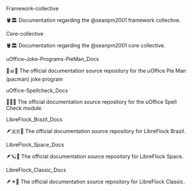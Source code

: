 
Framework-collective

🪣️🏛️ Documentation regarding the @seanpm2001 framework collective.

Core-collective

🪣️🏛️ Documentation regarding the @seanpm2001 core collective.

uOffice-Joke-Programs-PieMan_Docs

🏢️📊️📖️ The official documentation source repository for the uOffice Pie Man (pacman) joke program

uOffice-Spellcheck_Docs

🏢️🔡️📖️ The official documentation source repository for the uOffice Spell Check module.

LibreFlock_Brazil_Docs

🪶️🇧🇷️📖️ The official documentation source repository for LibreFlock Brazil.

LibreFlock_Space_Docs

🪶️🪐️📖️ The official documentation source repository for LibreFlock Space.

LibreFlock_Classic_Docs

🪶️✴️📖️ The official documentation source repository for LibreFlock Classic.


